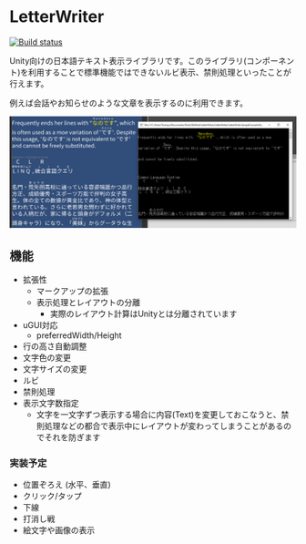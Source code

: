 # LetterWriter

[![Build status](https://ci.appveyor.com/api/projects/status/7jifk7ee7a7266rk?svg=true)](https://ci.appveyor.com/project/mayuki/letterwriter)

Unity向けの日本語テキスト表示ライブラリです。このライブラリ(コンポーネント)を利用することで標準機能ではできないルビ表示、禁則処理といったことが行えます。

例えば会話やお知らせのような文章を表示するのに利用できます。

![Screenshot_01.png](Resources/Screenshots/Screenshot_01.png)

## 機能

- 拡張性
  - マークアップの拡張
  - 表示処理とレイアウトの分離
    - 実際のレイアウト計算はUnityとは分離されています
- uGUI対応
  - preferredWidth/Height
- 行の高さ自動調整
- 文字色の変更
- 文字サイズの変更
- ルビ
- 禁則処理
- 表示文字数指定
  - 文字を一文字ずつ表示する場合に内容(Text)を変更しておこなうと、禁則処理などの都合で表示中にレイアウトが変わってしまうことがあるのでそれを防ぎます

### 実装予定
- 位置ぞろえ (水平、垂直)
- クリック/タップ
- 下線
- 打消し戦
- 絵文字や画像の表示
